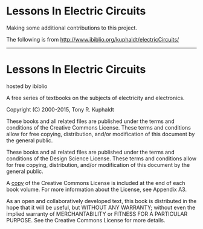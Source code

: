 Lessons In Electric Circuits
============================

Making some additional contributions to this project.

The following is from http://www.ibiblio.org/kuphaldt/electricCircuits/

---

Lessons In Electric Circuits
============================

hosted by ibiblio 

A free series of textbooks on the subjects of electricity and electronics.

Copyright (C) 2000-2015, Tony R. Kuphaldt

These books and all related files are published under the terms and conditions of the Creative
Commons License. These terms and conditions allow for free copying, distribution, and/or
modification of this document by the general public.

These books and all related files are published under the terms and conditions of the Design
Science License. These terms and conditions allow for free copying, distribution, and/or
modification of this document by the general public.

A [copy](http://www.ibiblio.org/kuphaldt/electricCircuits/Devel/dsl.html) of the Creative Commons
License is included at the end of each book volume. For more information about the License, see
Appendix A3.

As an open and collaboratively developed text, this book is distributed in the hope that it will
be useful, but WITHOUT ANY WARRANTY; without even the implied warranty of MERCHANTABILITY or
FITNESS FOR A PARTICULAR PURPOSE. See the Creative Commons License for more details.

